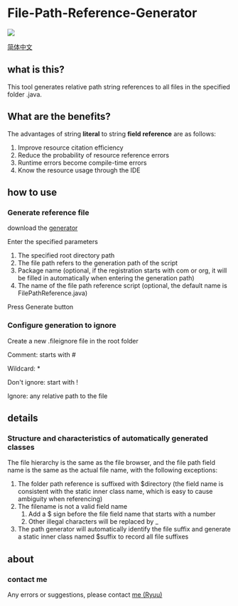 # File-Path-Reference-Generator

[![](https://jitpack.io/v/Ryuu-64/File-Path-Reference-Generator.svg)](https://jitpack.io/#Ryuu-64/File-Path-Reference-Generator)

[简体中文](https://github.com/Ryuu-64/File-Path-Reference-Generator/blob/main/README_zh-cn.md)

## what is this?

This tool generates relative path string references to all files in the specified folder .java.

## What are the benefits?

The advantages of string **literal** to string **field reference** are as follows:

1. Improve resource citation efficiency
2. Reduce the probability of resource reference errors
3. Runtime errors become compile-time errors
4. Know the resource usage through the IDE

## how to use

### Generate reference file

download the [generator](https://github.com/Ryuu-64/File-Path-Reference-Generator/releases/download/0.1.0/File-Path-Reference-Generator-0.1.0.jar)

Enter the specified parameters

1. The specified root directory path
2. The file path refers to the generation path of the script
3. Package name (optional, if the registration starts with com or org, it will be filled in automatically when entering the generation path)
4. The name of the file path reference script (optional, the default name is FilePathReference.java)

Press Generate button

### Configure generation to ignore

Create a new .fileignore file in the root folder

Comment: starts with \#

Wildcard: \*

Don't ignore: start with !

Ignore: any relative path to the file

## details

### Structure and characteristics of automatically generated classes

The file hierarchy is the same as the file browser, and the file path field name is the same as the actual file name, with the following exceptions:

1. The folder path reference is suffixed with $directory (the field name is consistent with the static inner class name, which is easy to cause ambiguity when referencing)
2. The filename is not a valid field name
   1. Add a $ sign before the file field name that starts with a number
   2. Other illegal characters will be replaced by _
3. The path generator will automatically identify the file suffix and generate a static inner class named $suffix to record all file suffixes

## about

### contact me

Any errors or suggestions, please contact [me (Ryuu)](2357622935@qq.com)